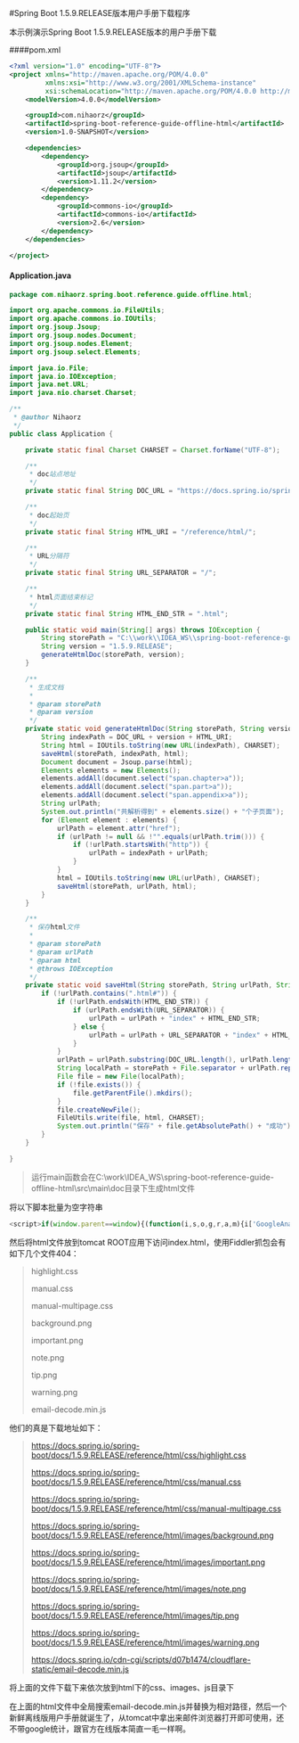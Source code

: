 #Spring Boot 1.5.9.RELEASE版本用户手册下载程序

本示例演示Spring Boot 1.5.9.RELEASE版本的用户手册下载

####pom.xml

```xml
<?xml version="1.0" encoding="UTF-8"?>
<project xmlns="http://maven.apache.org/POM/4.0.0"
         xmlns:xsi="http://www.w3.org/2001/XMLSchema-instance"
         xsi:schemaLocation="http://maven.apache.org/POM/4.0.0 http://maven.apache.org/xsd/maven-4.0.0.xsd">
    <modelVersion>4.0.0</modelVersion>

    <groupId>com.nihaorz</groupId>
    <artifactId>spring-boot-reference-guide-offline-html</artifactId>
    <version>1.0-SNAPSHOT</version>

    <dependencies>
        <dependency>
            <groupId>org.jsoup</groupId>
            <artifactId>jsoup</artifactId>
            <version>1.11.2</version>
        </dependency>
        <dependency>
            <groupId>commons-io</groupId>
            <artifactId>commons-io</artifactId>
            <version>2.6</version>
        </dependency>
    </dependencies>

</project>
```



#### Application.java

```java
package com.nihaorz.spring.boot.reference.guide.offline.html;

import org.apache.commons.io.FileUtils;
import org.apache.commons.io.IOUtils;
import org.jsoup.Jsoup;
import org.jsoup.nodes.Document;
import org.jsoup.nodes.Element;
import org.jsoup.select.Elements;

import java.io.File;
import java.io.IOException;
import java.net.URL;
import java.nio.charset.Charset;

/**
 * @author Nihaorz
 */
public class Application {

    private static final Charset CHARSET = Charset.forName("UTF-8");

    /**
     * doc站点地址
     */
    private static final String DOC_URL = "https://docs.spring.io/spring-boot/docs/";

    /**
     * doc起始页
     */
    private static final String HTML_URI = "/reference/html/";

    /**
     * URL分隔符
     */
    private static final String URL_SEPARATOR = "/";

    /**
     * html页面结束标记
     */
    private static final String HTML_END_STR = ".html";

    public static void main(String[] args) throws IOException {
        String storePath = "C:\\work\\IDEA_WS\\spring-boot-reference-guide-offline-html\\src\\main\\doc";
        String version = "1.5.9.RELEASE";
        generateHtmlDoc(storePath, version);
    }

    /**
     * 生成文档
     *
     * @param storePath
     * @param version
     */
    private static void generateHtmlDoc(String storePath, String version) throws IOException {
        String indexPath = DOC_URL + version + HTML_URI;
        String html = IOUtils.toString(new URL(indexPath), CHARSET);
        saveHtml(storePath, indexPath, html);
        Document document = Jsoup.parse(html);
        Elements elements = new Elements();
        elements.addAll(document.select("span.chapter>a"));
        elements.addAll(document.select("span.part>a"));
        elements.addAll(document.select("span.appendix>a"));
        String urlPath;
        System.out.println("共解析得到" + elements.size() + "个子页面");
        for (Element element : elements) {
            urlPath = element.attr("href");
            if (urlPath != null && !"".equals(urlPath.trim())) {
                if (!urlPath.startsWith("http")) {
                    urlPath = indexPath + urlPath;
                }
            }
            html = IOUtils.toString(new URL(urlPath), CHARSET);
            saveHtml(storePath, urlPath, html);
        }
    }

    /**
     * 保存html文件
     *
     * @param storePath
     * @param urlPath
     * @param html
     * @throws IOException
     */
    private static void saveHtml(String storePath, String urlPath, String html) throws IOException {
        if (!urlPath.contains(".html#")) {
            if (!urlPath.endsWith(HTML_END_STR)) {
                if (urlPath.endsWith(URL_SEPARATOR)) {
                    urlPath = urlPath + "index" + HTML_END_STR;
                } else {
                    urlPath = urlPath + URL_SEPARATOR + "index" + HTML_END_STR;
                }
            }
            urlPath = urlPath.substring(DOC_URL.length(), urlPath.length());
            String localPath = storePath + File.separator + urlPath.replace(URL_SEPARATOR, File.separator);
            File file = new File(localPath);
            if (!file.exists()) {
                file.getParentFile().mkdirs();
            }
            file.createNewFile();
            FileUtils.write(file, html, CHARSET);
            System.out.println("保存" + file.getAbsolutePath() + "成功");
        }
    }

}

```



> 运行main函数会在C:\work\IDEA_WS\spring-boot-reference-guide-offline-html\src\main\doc目录下生成html文件

将以下脚本批量为空字符串

```javascript
<script>if(window.parent==window){(function(i,s,o,g,r,a,m){i['GoogleAnalyticsObject']=r;i[r]=i[r]||function(){(i[r].q=i[r].q||[]).push(arguments)},i[r].l=1*new Date();a=s.createElement(o),m=s.getElementsByTagName(o)[0];a.async=1;a.src=g;m.parentNode.insertBefore(a,m)})(window,document,'script','//www.google-analytics.com/analytics.js','ga');ga('create','UA-2728886-23','auto',{'siteSpeedSampleRate':100});ga('send','pageview');}</script>
```

然后将html文件放到tomcat ROOT应用下访问index.html，使用Fiddler抓包会有如下几个文件404：

> highlight.css
>
> manual.css
>
> manual-multipage.css
>
> background.png
>
> important.png
>
> note.png
>
> tip.png
>
> warning.png
>
> email-decode.min.js

他们的真是下载地址如下：

> <https://docs.spring.io/spring-boot/docs/1.5.9.RELEASE/reference/html/css/highlight.css>
>
> <https://docs.spring.io/spring-boot/docs/1.5.9.RELEASE/reference/html/css/manual.css>
>
> <https://docs.spring.io/spring-boot/docs/1.5.9.RELEASE/reference/html/css/manual-multipage.css>
>
> <https://docs.spring.io/spring-boot/docs/1.5.9.RELEASE/reference/html/images/background.png>
>
> <https://docs.spring.io/spring-boot/docs/1.5.9.RELEASE/reference/html/images/important.png>
>
> <https://docs.spring.io/spring-boot/docs/1.5.9.RELEASE/reference/html/images/note.png>
>
> <https://docs.spring.io/spring-boot/docs/1.5.9.RELEASE/reference/html/images/tip.png>
>
> <https://docs.spring.io/spring-boot/docs/1.5.9.RELEASE/reference/html/images/warning.png>
>
> <https://docs.spring.io/cdn-cgi/scripts/d07b1474/cloudflare-static/email-decode.min.js>

将上面的文件下载下来依次放到html下的css、images、js目录下

在上面的html文件中全局搜索email-decode.min.js并替换为相对路径，然后一个新鲜离线版用户手册就诞生了，从tomcat中拿出来邮件浏览器打开即可使用，还不带google统计，跟官方在线版本简直一毛一样啊。
